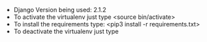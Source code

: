 - Django Version being used: 2.1.2
- To activate the virtualenv just type <source bin/activate>
- To install the requirements type: <pip3 install -r requirements.txt>
- To deactivate the virtualenv just type <deactivate>
